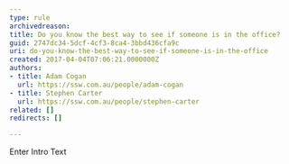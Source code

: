 ```yaml
---
type: rule
archivedreason: 
title: Do you know the best way to see if someone is in the office?
guid: 2747dc34-5dcf-4cf3-8ca4-3bbd436cfa9c
uri: do-you-know-the-best-way-to-see-if-someone-is-in-the-office
created: 2017-04-04T07:06:21.0000000Z
authors:
- title: Adam Cogan
  url: https://ssw.com.au/people/adam-cogan
- title: Stephen Carter
  url: https://ssw.com.au/people/stephen-carter
related: []
redirects: []

---
```



Enter Intro Text
<br><excerpt class='endintro'></excerpt><br>



